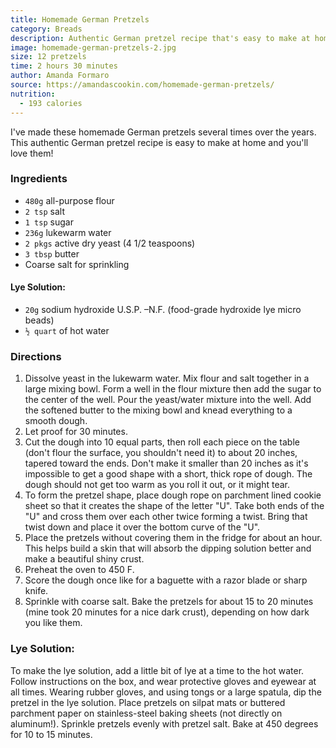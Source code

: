 ```yaml
---
title: Homemade German Pretzels
category: Breads
description: Authentic German pretzel recipe that's easy to make at home. You'll love them!
image: homemade-german-pretzels-2.jpg
size: 12 pretzels
time: 2 hours 30 minutes
author: Amanda Formaro
source: https://amandascookin.com/homemade-german-pretzels/
nutrition:
  - 193 calories
---
```


I've made these homemade German pretzels several times over the years. This authentic German pretzel recipe is easy to make at home and you'll love them!

### Ingredients

* `480g` all-purpose flour
* `2 tsp` salt
* `1 tsp` sugar
* `236g` lukewarm water
* `2 pkgs` active dry yeast (4 1/2 teaspoons)
* `3 tbsp` butter
* Coarse salt for sprinkling

#### Lye Solution:

* `20g` sodium hydroxide U.S.P. –N.F. (food-grade hydroxide lye micro beads)
* `½ quart` of hot water

### Directions

1. Dissolve yeast in the lukewarm water. Mix flour and salt together in a large mixing bowl. Form a well in the flour mixture then add the sugar to the center of the well. Pour the yeast/water mixture into the well. Add the softened butter to the mixing bowl and knead everything to a smooth dough.
2. Let proof for 30 minutes.
3. Cut the dough into 10 equal parts, then roll each piece on the table (don't flour the surface, you shouldn't need it) to about 20 inches, tapered toward the ends. Don't make it smaller than 20 inches as it's impossible to get a good shape with a short, thick rope of dough. The dough should not get too warm as you roll it out, or it might tear.
4. To form the pretzel shape, place dough rope on parchment lined cookie sheet so that it creates the shape of the letter "U". Take both ends of the "U" and cross them over each other twice forming a twist. Bring that twist down and place it over the bottom curve of the "U".
5. Place the pretzels without covering them in the fridge for about an hour. This helps build a skin that will absorb the dipping solution better and make a beautiful shiny crust.
6. Preheat the oven to 450 F.
7. Score the dough once like for a baguette with a razor blade or sharp knife.
8. Sprinkle with coarse salt. Bake the pretzels for about 15 to 20 minutes (mine took 20 minutes for a nice dark crust), depending on how dark you like them.

### Lye Solution:

To make the lye solution, add a little bit of lye at a time to the hot water. Follow instructions on the box, and wear protective gloves and eyewear at all times. Wearing rubber gloves, and using tongs or a large spatula, dip the pretzel in the lye solution. Place pretzels on silpat mats or buttered parchment paper on stainless-steel baking sheets (not directly on aluminum!). Sprinkle pretzels evenly with pretzel salt. Bake at 450 degrees for 10 to 15 minutes.